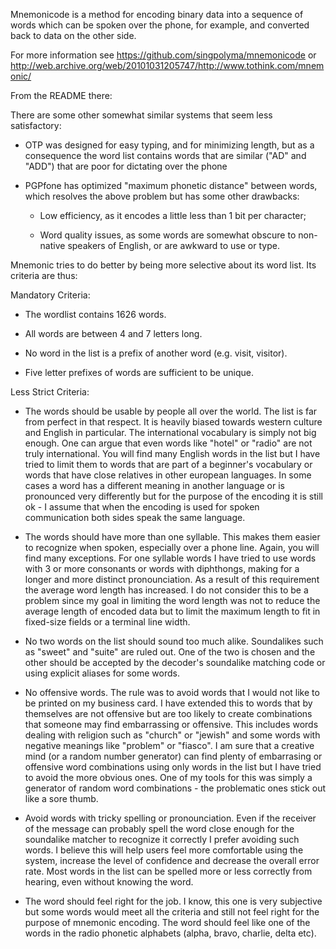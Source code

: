 Mnemonicode is a method for encoding binary data into a sequence
of words which can be spoken over the phone, for example, and converted
back to data on the other side.


For more information see
<https://github.com/singpolyma/mnemonicode>
or
<http://web.archive.org/web/20101031205747/http://www.tothink.com/mnemonic/>

From the README there:

There are some other somewhat similar systems that seem less satisfactory:

- OTP was designed for easy typing, and for minimizing length, but as
  a consequence the word list contains words that are similar ("AD"
  and "ADD") that are poor for dictating over the phone

- PGPfone has optimized "maximum phonetic distance" between words,
  which resolves the above problem but has some other drawbacks:

    - Low efficiency, as it encodes a little less than 1 bit per
    character;

    - Word quality issues, as some words are somewhat obscure to
    non-native speakers of English, or are awkward to use or type.

Mnemonic tries to do better by being more selective about its word
list.  Its criteria are thus:

Mandatory Criteria:

 - The wordlist contains 1626 words.

 - All words are between 4 and 7 letters long.

 - No word in the list is a prefix of another word (e.g. visit,
   visitor).

 - Five letter prefixes of words are sufficient to be unique. 

Less Strict Criteria:

  - The words should be usable by people all over the world. The list
    is far from perfect in that respect. It is heavily biased towards
    western culture and English in particular. The international
    vocabulary is simply not big enough. One can argue that even words
    like "hotel" or "radio" are not truly international. You will find
    many English words in the list but I have tried to limit them to
    words that are part of a beginner's vocabulary or words that have
    close relatives in other european languages. In some cases a word
    has a different meaning in another language or is pronounced very
    differently but for the purpose of the encoding it is still ok - I
    assume that when the encoding is used for spoken communication
    both sides speak the same language.

  - The words should have more than one syllable. This makes them
    easier to recognize when spoken, especially over a phone
    line. Again, you will find many exceptions. For one syllable words
    I have tried to use words with 3 or more consonants or words with
    diphthongs, making for a longer and more distinct
    pronounciation. As a result of this requirement the average word
    length has increased. I do not consider this to be a problem since
    my goal in limiting the word length was not to reduce the average
    length of encoded data but to limit the maximum length to fit in
    fixed-size fields or a terminal line width.

  - No two words on the list should sound too much alike. Soundalikes
    such as "sweet" and "suite" are ruled out. One of the two is
    chosen and the other should be accepted by the decoder's
    soundalike matching code or using explicit aliases for some words.

  - No offensive words. The rule was to avoid words that I would not
    like to be printed on my business card. I have extended this to
    words that by themselves are not offensive but are too likely to
    create combinations that someone may find embarrassing or
    offensive. This includes words dealing with religion such as
    "church" or "jewish" and some words with negative meanings like
    "problem" or "fiasco". I am sure that a creative mind (or a random
    number generator) can find plenty of embarrasing or offensive word
    combinations using only words in the list but I have tried to
    avoid the more obvious ones. One of my tools for this was simply a
    generator of random word combinations - the problematic ones stick
    out like a sore thumb.

  - Avoid words with tricky spelling or pronounciation. Even if the
    receiver of the message can probably spell the word close enough
    for the soundalike matcher to recognize it correctly I prefer
    avoiding such words. I believe this will help users feel more
    comfortable using the system, increase the level of confidence and
    decrease the overall error rate. Most words in the list can be
    spelled more or less correctly from hearing, even without knowing
    the word.

  - The word should feel right for the job. I know, this one is very
    subjective but some words would meet all the criteria and still
    not feel right for the purpose of mnemonic encoding. The word
    should feel like one of the words in the radio phonetic alphabets
    (alpha, bravo, charlie, delta etc).